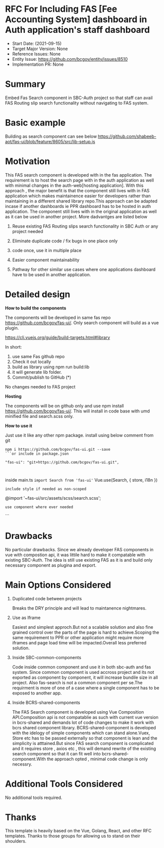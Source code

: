 # RFC For Including FAS [Fee Accounting System] dashboard in Auth application's staff dashboard

- Start Date: (2021-09-15)
- Target Major Version: None
- Reference Issues: None
- Entity Issue: https://github.com/bcgov/entity/issues/8510
- Implementation PR: None

# Summary

Embed Fas Search component in SBC-Auth project so that  staff can avail FAS Routing slip search functionality without navigating to FAS system.
 
# Basic example

Building as search component can see below 
https://github.com/shabeeb-aot/fas-ui/blob/feature/8605/src/lib-setup.js


# Motivation

This FAS search component is developed with in the fas application. The requirement is to host the search page with in the auth application as well with minimal changes in the auth-web[hosting application].
With this approach , the major benefit is that the component still lives with in FAS application which makes maintainence easier for developers rather than maintaining in a different shared library repo.This approach can be adapted incase if another dashboards ie PPR dashboard has to be hosted in auth application. The component still lives with in the original application as well as it can be used in another project. More dadvantges are listed below
 
1) Reuse existing FAS Routing slips search functionality in SBC Auth or any project needed

2) Eliminate duplicate code / fix bugs in one place only

3) code once, use it in multiple place

4) Easier component maintainability

6) Pathway for other similar use cases where one applications dashboard have to be used in another application.


# Detailed design

**How to build the components**

The components will be developed in same fas repo https://github.com/bcgov/fas-ui/. Only search component will build as a vue plugin.

https://cli.vuejs.org/guide/build-targets.html#library 

In short:
1. use same Fas github repo
2. Check it out locally
3. build as library using npm run build:lib
4. it will generate lib folder.
5. Commit/publish to GitHub (*)

No changes needed to FAS project



**Hosting**

The components will be on github only and use npm install https://github.com/bcgov/fas-ui/. This will install in code base with umd minified file and search.scss only.

**How to use it**

Just use it like any other npm package. 
install using below comment from git
```
npm i https://github.com/bcgov/fas-ui.git --save
```or include in package.json
```
    "fas-ui": "git+https://github.com/bcgov/fas-ui.git",

```


```
inside main.ts  `import Search from 'fas-ui'`
Vue.use(Search, { store, i18n })
```
include style if needed as non-scoped
```
@import '~fas-ui/src/assets/scss/search.scss';
```
use component where ever needed  
```          
<fas-search-component :isLibraryMode="true"/>
```

# Drawbacks

No particular drawbacks. Since we already developer FAS components in vue with compostion api, it was littile hard to make it compatable with existing SBC-Auth.
The idea is still use existing FAS as it is and build only necessary component as plugina and export.



# Main Options Considered

1) Duplicated code between projects

    Breaks the DRY principle and will lead to maintanence nightmares.
    
2) Use as Iframe 

    Easiest and simplest approch.But not a scalable solution and also fine grained control over the parts of the page is hard to achieve.Scoping the same requirement to PPR or other application might require more iframes and page load time will be impacted.Overall less preferred solution.

3) Inside SBC-common-components

    Code inside common component and use it in both sbc-auth and fas system. Since common component is used accross project and its not exported as component by component, it will increase bundile size in all project. Also fas-search is not a common component per se.The requirment is more of one of a case where a single component has to be exposed to another app.

4) Inside BCRS-shared-components
    
    The FAS Search component is developed using Vue Composition API.Composition api is not compatablie as such with current vue version in bcrs-shared and demands  lot of code changes to make it work with bcrs shared component library.
    BCRS-shared-component is developed with the idelogy of simple components which can stand alone.Vuex, Store etc has to be passed externally so that component is lean and the simplicity is atttained.But since FAS search component is complicated and it requires store , axios etc , this will demand rewrite of the existing search component so that it can fit well into bcrs-shared-component.With the approach opted , minimal code change is only necessry. 
   

# Additional Tools Considered


No additional tools required.

# Thanks

This template is heavily based on the Vue, Golang, React, and other RFC templates. Thanks to those groups for allowing us to stand on their shoulders.

